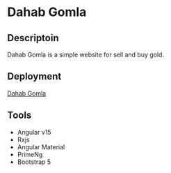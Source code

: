 # Dahab Gomla

## Descriptoin 

Dahab Gomla is a simple website for sell and buy gold.

## Deployment
 [Dahab Gomla](https://www.dahabgomla.com)
 
## Tools
- Angular v15
- Rxjs
- Angular Material
- PrimeNg
- Bootstrap 5
